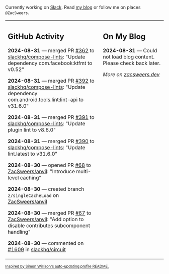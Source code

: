Currently working on [Slack](https://slack.com/). Read [my blog](https://zacsweers.dev/) or follow me on places `@ZacSweers`.

<table><tr><td valign="top" width="60%">

## GitHub Activity
<!-- githubActivity starts -->
**2024-08-31** — merged PR [#362](https://github.com/slackhq/compose-lints/pull/362) to [slackhq/compose-lints](https://github.com/slackhq/compose-lints): "Update dependency com.facebook:ktfmt to v0.52"

**2024-08-31** — merged PR [#392](https://github.com/slackhq/compose-lints/pull/392) to [slackhq/compose-lints](https://github.com/slackhq/compose-lints): "Update dependency com.android.tools.lint:lint-api to v31.6.0"

**2024-08-31** — merged PR [#391](https://github.com/slackhq/compose-lints/pull/391) to [slackhq/compose-lints](https://github.com/slackhq/compose-lints): "Update plugin lint to v8.6.0"

**2024-08-31** — merged PR [#390](https://github.com/slackhq/compose-lints/pull/390) to [slackhq/compose-lints](https://github.com/slackhq/compose-lints): "Update lint.latest to v31.6.0"

**2024-08-30** — opened PR [#68](https://github.com/ZacSweers/anvil/pull/68) to [ZacSweers/anvil](https://github.com/ZacSweers/anvil): "Introduce multi-level caching"

**2024-08-30** — created branch `z/singleCacheLoad` on [ZacSweers/anvil](https://github.com/ZacSweers/anvil)

**2024-08-30** — merged PR [#67](https://github.com/ZacSweers/anvil/pull/67) to [ZacSweers/anvil](https://github.com/ZacSweers/anvil): "Add option to disable contributes subcomponent handling"

**2024-08-30** — commented on [#1609](https://github.com/slackhq/circuit/issues/1609#issuecomment-2322152174) in [slackhq/circuit](https://github.com/slackhq/circuit)
<!-- githubActivity ends -->
</td><td valign="top" width="40%">

## On My Blog
<!-- blog starts -->
**2024-08-31** — Could not load blog content. Please check back later.
<!-- blog ends -->
_More on [zacsweers.dev](https://zacsweers.dev/)_
</td></tr></table>

<sub><a href="https://simonwillison.net/2020/Jul/10/self-updating-profile-readme/">Inspired by Simon Willison's auto-updating profile README.</a></sub>
